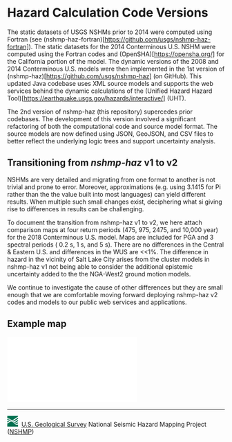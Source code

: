 # Hazard Calculation Code Versions

The static datasets of USGS NSHMs prior to 2014 were computed using Fortran (see
(nshmp-haz-fortran)[https://github.com/usgs/nshmp-haz-fortran]). The static datasets for the
2014 Conterminous U.S. NSHM were computed using the Fortran codes and
(OpenSHA)[https://opensha.org/] for the California portion of the model. The dynamic versions
of the 2008 and 2014 Conterminous U.S. models were then implemented in the 1st version of
(nshmp-haz)[https://github.com/usgs/nshmp-haz] (on GitHub). This updated Java codebase uses XML
source models and supports the web services behind the dynamic calculations of the (Unified Hazard
Hazard Tool)[https://earthquake.usgs.gov/hazards/interactive/] (UHT).

The 2nd version of nshmp-haz (this repository) supercedes prior codebases. The development of this
version involved a significant refactoring of both the computational code and source model format.
The source models are now defined using JSON, GeoJSON, and CSV files to better reflect the
underlying logic trees and support uncertainty analysis.

## Transitioning from _nshmp-haz_ v1 to v2

NSHMs are very detailed and migrating from one format to another is not trivial and prone to error.
Moreover, approximations (e.g. using 3.1415 for Pi rather than the the value built into most
languages) can yield different results. When multiple such small changes exist, deciphering what
si giving rise to differences in results can be challenging.

To document the transition from nshmp-haz v1 to v2, we here attach comparison maps at four return
periods (475, 975, 2475, and 10,000 year) for the 2018 Conterminous U.S. model. Maps are included
for PGA and 3 spectral periods ( 0.2 s, 1 s, and 5 s). There are no differences in the Central &
Eastern U.S. and differences in the WUS are <<1%. The difference in hazard in the vicinity of
Salt Lake City arises from the cluster models in nshmp-haz v1 not being able to consider the
additional epistemic uncertainty added to the the NGA-West2 ground motion models.

We continue to investigate the cause of other differences but they are small enough that we are
comfortable moving forward deploying nshmp-haz v2 codes and models to our public web services and
applications.

## Example map

![v1 to v2 differences and ratios](./images/comp_JSON_vs_XML_0p2-grid-20220216-BC.pdf)

---
![USGS logo](./images/usgs-icon.png) &nbsp;[U.S. Geological Survey](https://www.usgs.gov)
National Seismic Hazard Mapping Project ([NSHMP](https://earthquake.usgs.gov/hazards/))
